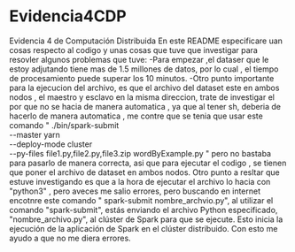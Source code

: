 # Evidencia4CDP
Evidencia 4 de Computación Distribuida
En este README especificare uan cosas respecto al codigo y unas cosas que tuve que investigar para resovler algunos problemas que tuve:
-Para empezar ,el dataser que le estoy adjutando tiene mas de 1.5 millones de datos, por lo cual , el tiempo de procesamiento puede superar los 10 minutos. 
-Otro punto importante para la ejecucion del archivo, es que el archivo del dataset este en ambos nodos , el maestro y esclavo en la misma direccion, trate de investigar el por que no se hacia de manera automatica , ya que al tener sh, deberia de hacerlo de manera automatica , me contre que se tenia que usar este comando " ./bin/spark-submit \
   --master yarn \
   --deploy-mode cluster \
   --py-files file1.py,file2.py,file3.zip
   wordByExample.py
"
pero no bastaba para pasarlo de manera correcta, asi que para ejecutar el codigo , se tienen que poner el archivo de dataset en ambos nodos.
Otro punto a resltar que estuve investigando es que a la hora de ejecutar el archivo lo hacia con "python3" , pero aveces me salio errores, pero buscando en internet encotnre este comando " spark-submit nombre_archvio.py", al utilizar el comando "spark-submit", estás enviando el archivo Python especificado, "nombre_archivo.py", al clúster de Spark para que se ejecute. Esto inicia la ejecución de la aplicación de Spark en el clúster distribuido. Con esto me ayudo a que no me diera errores. 

